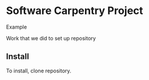 # Software Carpentry Project

Example

Work that we did to set up repository

## Install

To install, clone repository. 


 
